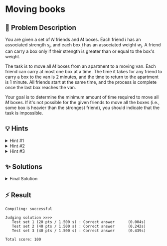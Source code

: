 # Moving books

## 📝 Problem Description

You are given a set of $N$ friends and $M$ boxes. Each friend $i$ has an associated strength $s_i$, and each box $j$ has an associated weight $w_j$. A friend can carry a box only if their strength is greater than or equal to the box's weight.

The task is to move all $M$ boxes from an apartment to a moving van. Each friend can carry at most one box at a time. The time it takes for any friend to carry a box to the van is 2 minutes, and the time to return to the apartment is 1 minute. All friends start at the same time, and the process is complete once the last box reaches the van.

Your goal is to determine the minimum amount of time required to move all $M$ boxes. If it's not possible for the given friends to move all the boxes (i.e., some box is heavier than the strongest friend), you should indicate that the task is impossible.

## 💡 Hints

<details>
<summary>Hint #1</summary>
The total time for the entire operation is determined by the friend who makes the most trips. If a friend needs to make $k$ trips, what is the total time they will spend? Remember that they don't need to return to the apartment after their last delivery.
</details>

<details>
<summary>Hint #2</summary>
Consider the relationship between the number of trips and feasibility. If all boxes can be moved when each friend makes at most $k$ trips, can they also be moved if each friend is allowed to make $k+1$ trips? This monotonic property often suggests a powerful search algorithm. Instead of searching for the optimal time directly, perhaps you can search for the optimal number of trips.
</details>

<details>
<summary>Hint #3</summary>
To check if a plan is feasible for a given maximum number of trips, say $k$, you need to assign boxes to friends effectively. To maximize your chances, who should carry the heaviest boxes? Sorting the friends by strength and the boxes by weight is a very good first step. Once sorted, how can you quickly verify if an assignment is possible for the $k$ trips limit?
</details>

## ✨ Solutions

<details>
<summary>Final Solution</summary>

This problem asks for the minimum time to move $M$ boxes using $N$ friends. The core of the problem is to find an optimal assignment of boxes to friends that minimizes the total duration.

### From Time to Trips

First, let's analyze the time calculation. The total time is determined by the friend who performs the most trips. A single trip consists of carrying a box down (2 minutes) and returning up (1 minute), totaling 3 minutes. However, after delivering their final box, a friend does not need to return.

If a friend makes a maximum of $k$ trips, the total time elapsed will be:
$$(k-1) \times 3 \text{ minutes (for the first k-1 trips)} + 2 \text{ minutes (for the final trip)}$$
This simplifies to a total time of $3k - 1$ minutes. Therefore, **minimizing the total time is equivalent to minimizing the maximum number of trips, $k$, that any friend has to make.**

### Binary Searching on the Answer

The problem now becomes finding the smallest integer $k$ such that it's possible to move all $M$ boxes with no friend making more than $k$ trips.

Let's define a function, `is_possible(k)`, that returns `true` if all boxes can be moved with a trip limit of $k$, and `false` otherwise. Notice that this function has a monotonic property: if `is_possible(k)` is `true`, then `is_possible(k+1)` must also be `true`. This structure is a perfect fit for **binary search on the answer**, $k$.

We can search for the optimal $k$ within a range.
*   A lower bound for $k$ is $\lceil M/N \rceil$, which is the number of trips required if the work is distributed as evenly as possible among all friends.
*   An upper bound is $M$, which corresponds to the case where a single friend moves all the boxes.

### The `is_possible(k)` Check

The crucial part is to implement the `is_possible(k)` check efficiently. To give ourselves the best chance of success for a given $k$, we should use our strongest friends to carry the heaviest boxes. This suggests a **greedy approach**.

1.  **Sort:** Sort the friend strengths and box weights in descending order. This lets us easily access the strongest friends and heaviest boxes.
2.  **Check for Impossibility:** As a preliminary step, if the strongest friend cannot lift the heaviest box (`strengths[0] < weights[0]`), the task is impossible. We can report this and terminate.
3.  **Simulate Assignment:** For a given $k$, each friend can carry at most $k$ boxes. This means we will need at least $f = \lceil M/k \rceil$ friends to move all the boxes. If $f > N$, it's impossible with trip limit $k$. Otherwise, we must use our $f$ strongest friends.
    To verify if these $f$ friends are strong enough, we can assign the boxes greedily. We can think of this as giving the $k$ heaviest boxes to the strongest friend, the next $k$ heaviest to the second-strongest, and so on.
    
    A simpler way to check this is to realize that the $i$-th strongest friend (at index `i-1` in our sorted array) will be tasked with carrying boxes from a batch that is "easier" than the batch for the $(i-1)$-th strongest friend. The most difficult box the $i$-th friend would ever have to carry in this scheme is the $i \times k$-th heaviest box overall (using 0-based indexing).
    
    Therefore, our check is: for each required friend `i` from `0` to $f-1$, we must ensure that `strengths[i] >= weights[i * k]`. If this condition fails for any `i`, then `is_possible(k)` is `false`. If it holds for all required friends, it's `true`.

By combining the binary search with this greedy check, we can efficiently find the minimum required number of trips, $k^*$, and the final answer will be $3k^* - 1$.

```cpp
#include<iostream>
#include<vector>
#include<algorithm>
#include<cmath>

void solve() {
    // ===== READ INPUT =====
    int n_friends, n_books; std::cin >> n_friends >> n_books;
    
    std::vector<int> strengths(n_friends), weights(n_books);
    
    for(int i = 0; i < n_friends; ++i) std::cin >> strengths[i];
    for(int i = 0; i < n_books; ++i) std::cin >> weights[i];

    
    // ===== CALCULATE SOLUTION =====
    std::sort(strengths.begin(), strengths.end(), std::greater<int>());
    std::sort(weights.begin(), weights.end(), std::greater<int>());

    if (strengths[0] < weights[0]) {
      std::cout << "impossible" << std::endl;
      return;
    }
    
    int low = std::ceil(static_cast<double>(n_books) / static_cast<double>(n_friends));
    int high = n_books;
    
    while(low < high) {
      int middle = std::floor((low + high) / 2);
      int used_friends = std::ceil(static_cast<double>(n_books) / static_cast<double>(middle));
      
      bool can_carry = true;
      
      for(int i = 0; i < used_friends; i++) {
        if(weights[i * middle] > strengths[i]) {
          can_carry = false;
          break;
        }
      }
      
      if(can_carry) {
        high = middle;
      } else {
        low = middle+1;
      }
    }

    // ===== OUTPUT =====
    std::cout << low * 3 - 1 << std::endl;
}

int main() {
  std::ios_base::sync_with_stdio(false);
  
  int n_tests; std::cin >> n_tests;
  while(n_tests--) {
    solve();
  }
}
```
</details>

## ⚡ Result

```plaintext
Compiling: successful

Judging solution >>>>
   Test set 1 (20 pts / 1.500 s) : Correct answer      (0.004s)
   Test set 2 (40 pts / 1.500 s) : Correct answer      (0.242s)
   Test set 3 (40 pts / 1.500 s) : Correct answer      (0.439s)

Total score: 100
```